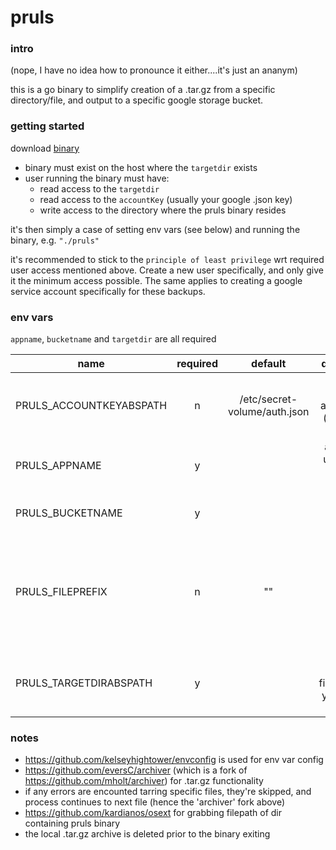 # pruls

### intro

(nope, I have no idea how to pronounce it either....it's just an ananym)

this is a go binary to simplify creation of a .tar.gz from a specific directory/file, and output to a specific google storage bucket.

### getting started

download [binary](https://github.com/eversC/pruls/releases)

* binary must exist on the host where the `targetdir` exists
* user running the binary must have:
    * read access to the `targetdir`
    * read access to the `accountKey` (usually your google .json key)
    * write access to the directory where the pruls binary resides

it's then simply a case of setting env vars (see below) and running the binary, e.g. `"./pruls"`

it's recommended to stick to the `principle of least privilege` wrt required user access mentioned above. Create a new user specifically, and only give it the minimum access possible. The same applies to creating a google service account specifically for these backups.

### env vars

`appname`, `bucketname` and `targetdir` are all required

| name        |       required      | default      | description  |
| ------------- |:-------------:|:-------------:| :-----:|
| PRULS_ACCOUNTKEYABSPATH | n | /etc/secret-volume/auth.json| absolute path to account key (preferably json) |
| PRULS_APPNAME | y | | app name, used in the resulting filename |
| PRULS_BUCKETNAME | y | | name of google bucket |
| PRULS_FILEPREFIX | n | ""| a string to insert into the filename, could be useful for adding a version number |
| PRULS_TARGETDIRABSPATH | y | | absolute path of file/directory you want to back up |

### notes

* https://github.com/kelseyhightower/envconfig is used for env var config
* https://github.com/eversC/archiver (which is a fork of https://github.com/mholt/archiver) for .tar.gz functionality
* if any errors are encounted tarring specific files, they're skipped, and process continues to next file (hence the 'archiver' fork above)
* https://github.com/kardianos/osext for grabbing filepath of dir containing pruls binary
* the local .tar.gz archive is deleted prior to the binary exiting
